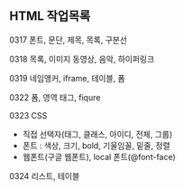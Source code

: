 <h2>HTML 작업목록</h2>
<p>0317 폰트, 문단, 제목, 목록, 구분선</p>
<p>0318 목록, 이미지 동영상, 음악, 하이퍼링크</p>
<p>0319 네임앵커, iframe, 테이블, 폼</p>
<p>0322 폼, 영역 태그, fiqure</p>
<p>0323 CSS
    <ul>
        <li>직접 선택자(태그, 클래스, 아이디, 전체, 그룹) </li>
        <li>폰트 : 색상, 크기, bold, 기울임꼴, 밑줄, 정렬</li>
        <li>웹폰트(구글 웹폰트), local 폰트(@font-face)</li>
    </ul>
</p>
<p>0324 리스트, 테이블</p>